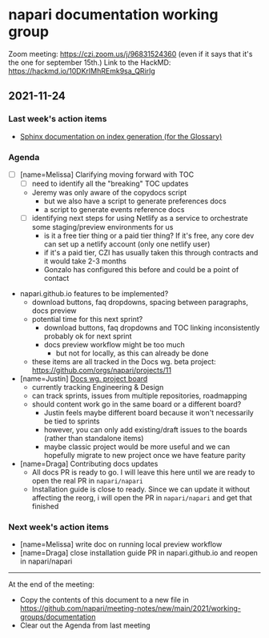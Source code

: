 # napari documentation working group

Zoom meeting: https://czi.zoom.us/j/96831524360 (even if it says that it's the one for september 15th.)
Link to the HackMD: https://hackmd.io/10DKrIMhREmk9sa_QRirlg

## 2021-11-24

### Last week's action items
- [Sphinx documentation on index generation (for the Glossary)](https://www.sphinx-doc.org/en/master/usage/restructuredtext/directives.html#index-generating-markup)


### Agenda
- [ ] [name=Melissa] Clarifying moving forward with TOC
    - [ ] need to identify all the "breaking" TOC updates
    - Jeremy was only aware of the copydocs script
        - but we also have a script to generate preferences docs
        - a script to generate events reference docs
    - [ ] identifying next steps for using Netlify as a service to orchestrate some staging/preview environments for us
        - is it a free tier thing or a paid tier thing? If it's free, any core dev can set up a netlify account (only one netlify user)
        - if it's a paid tier, CZI has usually taken this through contracts and it would take 2-3 months
        - Gonzalo has configured this before and could be a point of contact
- napari.github.io features to be implemented?
    - download buttons, faq dropdowns, spacing between paragraphs, docs preview
    - potential time for this next sprint?
        - download buttons, faq dropdowns and TOC linking inconsistently probably ok for next sprint
        - docs preview workflow might be too much
            - but not for locally, as this can already be done
    - these items are all tracked in the Docs wg. beta project:
        https://github.com/orgs/napari/projects/11
- [name=Justin] [Docs wg. project board](https://github.com/orgs/napari/projects/11)
    - currently tracking Engineering & Design
    - can track sprints, issues from multiple repositories, roadmapping
    - should content work go in the same board or a different board?
        - Justin feels maybe different board because it won't necessarily be tied to sprints
        - however, you can only add existing/draft issues to the boards (rather than standalone items)
        - maybe classic project would be more useful and we can hopefully migrate to new project once we have feature parity
- [name=Draga] Contributing docs updates
    - All docs PR is ready to go. I will leave this here until we are ready to open the real PR in `napari/napari`
    - Installation guide is close to ready. Since we can update it without affecting the reorg, i will open the PR in `napari/napari` and get that finished


### Next week's action items
- [name=Melissa] write doc on running local preview workflow
- [name=Draga] close installation guide PR in napari.github.io and reopen in napari/napari
------

At the end of the meeting:
- Copy the contents of this document to a new file in https://github.com/napari/meeting-notes/new/main/2021/working-groups/documentation
- Clear out the Agenda from last meeting
